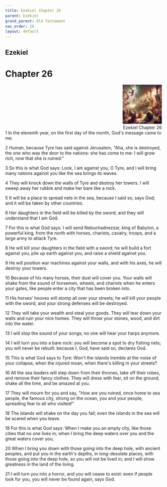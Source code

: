 ```yaml
---
title: Ezekiel Chapter 26
parent: Ezekiel
grand_parent: Old Testament
nav_order: 26
layout: default
---
```


## Ezekiel

# Chapter 26

<div style="clear: both; text-align: right;">
    <img src="/assets/Image/Ezekiel/500/26.jpg" alt="Ezekiel Chapter 26" class="chapter-image" style="max-width: 25%; height: auto;"/>
    <figcaption style="font-size: 14px;">Ezekiel Chapter 26</figcaption>
</div>
1 In the eleventh year, on the first day of the month, God's message came to me.

2 Human, because Tyre has said against Jerusalem, "Aha, she is destroyed, the one who was the door to the nations: she has come to me: I will grow rich, now that she is ruined:"

3 So this is what God says: Look, I am against you, O Tyre, and I will bring many nations against you like the sea brings its waves.

4 They will knock down the walls of Tyre and destroy her towers. I will sweep away her rubble and make her bare like a rock.

5 It will be a place to spread nets in the sea, because I said so, says God; and it will be taken by other countries.

6 Her daughters in the field will be killed by the sword; and they will understand that I am God.

7 For this is what God says: I will send Nebuchadnezzar, king of Babylon, a powerful king, from the north with horses, chariots, cavalry, troops, and a large army to attack Tyre.

8 He will kill your daughters in the field with a sword; he will build a fort against you, pile up earth against you, and raise a shield against you.

9 He will position war machines against your walls, and with his axes, he will destroy your towers.

10 Because of his many horses, their dust will cover you. Your walls will shake from the sound of horsemen, wheels, and chariots when he enters your gates, like people enter a city that has been broken into.

11 His horses' hooves will stomp all over your streets; he will kill your people with the sword, and your strong defenses will be destroyed.

12 They will take your wealth and steal your goods. They will tear down your walls and ruin your nice homes. They will throw your stones, wood, and dirt into the water.

13 I will stop the sound of your songs; no one will hear your harps anymore.

14 I will turn you into a bare rock: you will become a spot to dry fishing nets; you will never be rebuilt: because I, God, have said so, declares God.

15 This is what God says to Tyre: Won't the islands tremble at the noise of your collapse, when the injured moan, when there's killing in your streets?

16 All the sea leaders will step down from their thrones, take off their robes, and remove their fancy clothes. They will dress with fear, sit on the ground, shake all the time, and be amazed at you.

17 They will mourn for you and say, "How are you ruined, once home to sea people, the famous city, strong on the ocean, you and your people, spreading fear to all who visited!"

18 The islands will shake on the day you fall; even the islands in the sea will be scared when you leave.

19 For this is what God says: When I make you an empty city, like those cities that no one lives in; when I bring the deep waters over you and the great waters cover you;

20 When I bring you down with those going into the deep hole, with ancient peoples, and put you in the earth's depths, in long-desolate places, with those going into the deep hole, so you will not be lived in; and I will show greatness in the land of the living.

21 I will turn you into a horror, and you will cease to exist: even if people look for you, you will never be found again, says God.


